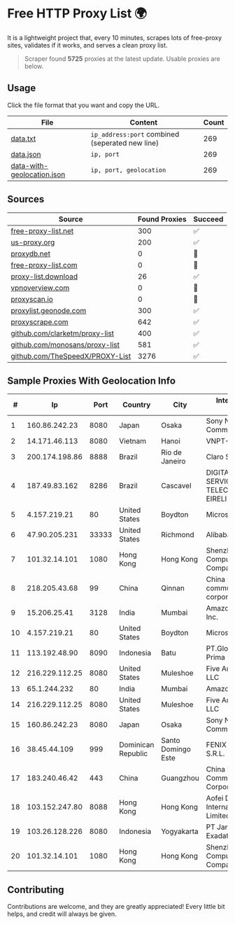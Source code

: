 
# Free HTTP Proxy List 🌍

It is a lightweight project that, every 10 minutes, scrapes lots of free-proxy sites, validates if it works, and serves a clean proxy list.


> Scraper found **5725** proxies at the latest update. Usable proxies are below.

## Usage

Click the file format that you want and copy the URL.


|File|Content|Count|
|----|-------|-----|
|[data.txt](https://raw.githubusercontent.com/themiralay/Proxy-List-World/master/data.txt)|`ip_address:port` combined (seperated new line)|269|
|[data.json](https://raw.githubusercontent.com/themiralay/Proxy-List-World/master/data.json)|`ip, port`|269|
|[data-with-geolocation.json](https://raw.githubusercontent.com/themiralay/Proxy-List-World/master/data-with-geolocation.json)|`ip, port, geolocation`|269|

## Sources

|Source|Found Proxies|Succeed|
|------|-------------|-------|
|[free-proxy-list.net](https://free-proxy-list.net)|300|✅|
|[us-proxy.org](https://www.us-proxy.org)|200|✅|
|[proxydb.net](http://proxydb.net)|0|🚫|
|[free-proxy-list.com](https://free-proxy-list.com/?page=&port=&type%5B%5D=http&type%5B%5D=https&up_time=0&search=Search)|0|🚫|
|[proxy-list.download](https://www.proxy-list.download/HTTP)|26|✅|
|[vpnoverview.com](https://vpnoverview.com/privacy/anonymous-browsing/free-proxy-servers)|0|🚫|
|[proxyscan.io](https://www.proxyscan.io)|0|🚫|
|[proxylist.geonode.com](https://proxylist.geonode.com/api/proxy-list?limit=300&page=1&sort_by=lastChecked&sort_type=desc&protocols=http,https)|300|✅|
|[proxyscrape.com](https://api.proxyscrape.com/v2/?request=displayproxies&protocol=http&timeout=10000&country=all&ssl=all&anonymity=all)|642|✅|
|[github.com/clarketm/proxy-list](https://raw.githubusercontent.com/clarketm/proxy-list/master/proxy-list-raw.txt)|400|✅|
|[github.com/monosans/proxy-list](https://raw.githubusercontent.com/monosans/proxy-list/main/proxies/http.txt)|581|✅|
|[github.com/TheSpeedX/PROXY-List](https://raw.githubusercontent.com/TheSpeedX/PROXY-List/master/http.txt)|3276|✅|


## Sample Proxies With Geolocation Info

|#|Ip|Port|Country|City|Internet Service Provider|
|-|--|----|-------|----|-------------------------|
|1|160.86.242.23|8080|Japan|Osaka|Sony Network Communications Inc|
|2|14.171.46.113|8080|Vietnam|Hanoi|VNPT-VNNIC|
|3|200.174.198.86|8888|Brazil|Rio de Janeiro|Claro S.A|
|4|187.49.83.162|8286|Brazil|Cascavel|DIGITAL DESIGN SERVIÇOS DE TELECOMUNICAÇÕES EIRELI|
|5|4.157.219.21|80|United States|Boydton|Microsoft Corporation|
|6|47.90.205.231|33333|United States|Richmond|Alibaba.com LLC|
|7|101.32.14.101|1080|Hong Kong|Hong Kong|Shenzhen Tencent Computer Systems Company Limited|
|8|218.205.43.68|99|China|Qinnan|China Mobile communications corporation|
|9|15.206.25.41|3128|India|Mumbai|Amazon Technologies Inc.|
|10|4.157.219.21|80|United States|Boydton|Microsoft Corporation|
|11|113.192.48.90|8090|Indonesia|Batu|PT.Global Media Data Prima|
|12|216.229.112.25|8080|United States|Muleshoe|Five Area Systems, LLC|
|13|65.1.244.232|80|India|Mumbai|Amazon.com|
|14|216.229.112.25|8080|United States|Muleshoe|Five Area Systems, LLC|
|15|160.86.242.23|8080|Japan|Osaka|Sony Network Communications Inc|
|16|38.45.44.109|999|Dominican Republic|Santo Domingo Este|FENIX NETWORKS, S.R.L.|
|17|183.240.46.42|443|China|Guangzhou|China Mobile Communications Corporation|
|18|103.152.247.80|8088|Hong Kong|Hong Kong|Aofei Data International Company Limited|
|19|103.26.128.226|8080|Indonesia|Yogyakarta|PT Jaringan Inti Exadata|
|20|101.32.14.101|1080|Hong Kong|Hong Kong|Shenzhen Tencent Computer Systems Company Limited|



## Contributing

Contributions are welcome, and they are greatly appreciated! Every
little bit helps, and credit will always be given.

